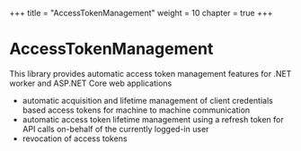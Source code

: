 +++
title = "AccessTokenManagement"
weight = 10
chapter = true
+++

AccessTokenManagement
========

This library provides automatic access token management features for .NET worker and ASP.NET Core web applications

* automatic acquisition and lifetime management of client credentials based access tokens for machine to machine communication
* automatic access token lifetime management using a refresh token for API calls on-behalf of the currently logged-in user
* revocation of access tokens